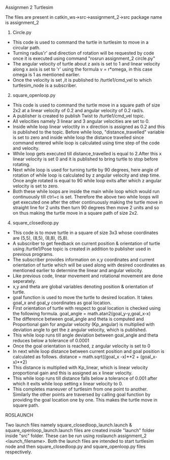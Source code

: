 Assignmen 2 Turtlesim

The files are present in catkin_ws->src->assignment_2->src
package name is assignment_2

1. Circle.py
* This code is used to command the turtle in turtlesim to move in a circular path.
* Turning radius'r' and direction of rotation will be requested by code once it is executed using 	  command "rosrun assignment_2 circle.py"
* The angular velocity of turtle about z axis is set to 1 and linear velocity along x axis is set to 	  'r' using the formula v = r*omega, in this case omega is 1 as mentioned earlier.
* Once the velocity is set ,it is published to /turtle1/cmd_vel to which turtlesim_node is a   subscriber.

2. square_openloop.py

* This code is used to command the turtle move in a square path of size 2x2 at a linear velocity of   0.2 and angular velocity of 0.2 rad/s.
* A publisher is created to publish Twist to /turtle1/cmd_vel topic. 
* All velocities namely 3 linear and 3 angular velocities are set to 0.
* Inside while loop linear veloctity in x direction is assigned as 0.2 and this is published to the topic. Before while loop, "distance_travelled" variable is set to zero and inside while loop the distance travelled since command entered while loop is calculated using time step of the code and velocity.
* While loop gets executed till distance_travelled is equal to 2.After this x linear velocity is set 0 and it is published to bring turtle to stop before rotating. 
* Next while loop is used for turning turtle by 90 degrees, here angle of rotation of while loop is calculated by z angular velocity and step time. Once angle rotated is equal to 90 while loop exits after which z angular velocity is set to zero.
* Both these while loops are inside the main while loop which would run continuously till ctrl+c is set. Therefore the above two while loops will get executed one after the other continuously making the turtle move in straight line for 2 units then turn 90 degrees then move 2 units and so on thus making the turtle move in a square path of size 2x2.

4. square_closedloop.py

* This code is to move turtle in a square of size 3x3 whose coordinates are (5,5), (8,5), (8,8), (5,8). 
* A subscriber to get feedback on current position & orientation of turtle using /turtle1/Pose topic is created in addition to publisher used in previous programs.
* The subscriber provides information on x,y coordinates and current orientation of turtle which will be used along with desired coordinates as mentioned earlier to determine the linear and angular velocity.
* Like previous code, linear movement and rotational movement are done seperately.
* x,y and theta are global variables denoting position & orientation of turtle.
* goal function is used to move the turtle to desired location. It takes goal_x and goal_y coordinates as goal location. 
* First orientation of turtle with respect to goal location is checked using the following formula.
	goal_angle = math.atan2(goal_y-y,goal_x-x)
* The difference between goal_angle and theta is computed and Proportional gain for angular velocity (Kp_angular) is multiplied with deviation angle to get the z angular velocity, which is published.
* This while loop runs till angle deviation between goal_angle and theta reduces below a tolerance of 0.0001
* Once the goal orientation is reached, z angular velocity is set to 0
* In next while loop distance between current position and goal position is calculated as follows.
	distance = math.sqrt((goal_x -x)**2 + (goal_x-x)**2)
* This distance is multiplied with Kp_linear, which is linear velocity proportional gain and this is assigned as x linear velocity. 
* This while loop runs till distance falls below a tolerance of 0.001 after which it exits while loop setting x linear velocity to 0.
* This completes maneuver of turtlesim from one point to another. Similarly the other points are traversed by calling goal function by providing the goal location one by one. This makes the turtle move in square path.

ROSLAUNCH

Two launch files namely square_closedloop_launch.launch & square_openloop_launch.launch files are created inside "launch" folder inside "src" folder. These can be run using roslaunch assignment_2 <launch_filename>.
Both the launch files are intended to start turtlesim node and then square_closedloop.py and square_openloop.py files respectively.